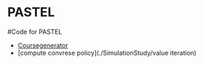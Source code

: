 # PASTEL
#Code for PASTEL


* [Coursegenerator](./SimulationStudy/Coursegenerator_1)
* [compute convrese policy](./SimulationStudy/value iteration)
